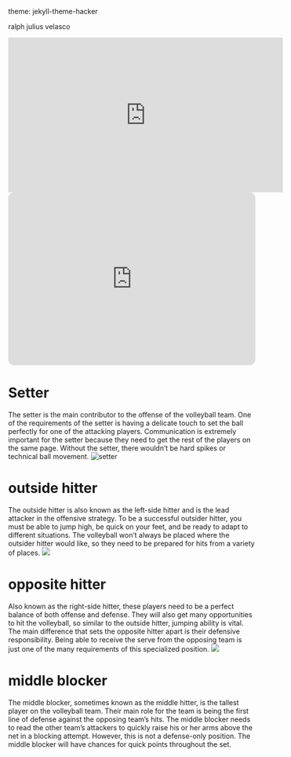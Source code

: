 theme: jekyll-theme-hacker

ralph julius velasco

<iframe width="560" height="315" src="https://www.youtube.com/embed/aJakSXHZROo?si=ZXSA9YKiDqst55gd" title="YouTube video player" frameborder="0" allow="accelerometer; autoplay; clipboard-write; encrypted-media; gyroscope; picture-in-picture; web-share" allowfullscreen></iframe>

<iframe style="border-radius:12px" src="https://open.spotify.com/embed/playlist/2m3xMom4oLjQap6ZITprqD?utm_source=generator" width="100%" height="352" frameBorder="0" allowfullscreen="" allow="autoplay; clipboard-write; encrypted-media; fullscreen; picture-in-picture" loading="lazy"></iframe>

# Setter
The setter is the main contributor to the offense of the volleyball team. One of the requirements of the setter is having a delicate touch to set the ball perfectly for one of the attacking players. Communication is extremely important for the setter because they need to get the rest of the players on the same page. Without the setter, there wouldn’t be hard spikes or technical ball movement.
![setter](https://www.pakmen.com/wp-content/uploads/2021/02/dsc_5589_40807232215_o-scaled-e1612814753999.jpg)

# outside hitter
The outside hitter is also known as the left-side hitter and is the lead attacker in the offensive strategy. To be a successful outsider hitter, you must be able to jump high, be quick on your feet, and be ready to adapt to different situations. The volleyball won’t always be placed where the outsider hitter would like, so they need to be prepared for hits from a variety of places.
![](https://www.gannett-cdn.com/presto/2019/04/17/PGUA/b2539398-bfde-4b12-818c-ff5db90368c9-FDvStP06.JPG)

# opposite hitter
Also known as the right-side hitter, these players need to be a perfect balance of both offense and defense. They will also get many opportunities to hit the volleyball, so similar to the outside hitter, jumping ability is vital. The main difference that sets the opposite hitter apart is their defensive responsibility. Being able to receive the serve from the opposing team is just one of the many requirements of this specialized position.
![](https://i.ytimg.com/vi/cmN4y_JVMwU/maxresdefault.jpg)

# middle blocker
The middle blocker, sometimes known as the middle hitter, is the tallest player on the volleyball team. Their main role for the team is being the first line of defense against the opposing team’s hits. The middle blocker needs to read the other team’s attackers to quickly raise his or her arms above the net in a blocking attempt. However, this is not a defense-only position. The middle blocker will have chances for quick points throughout the set.

